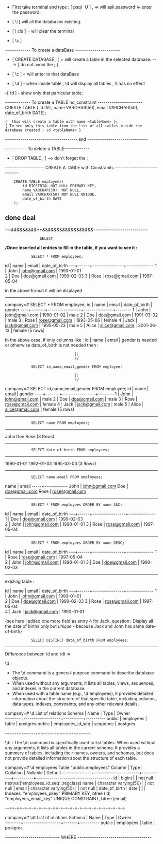 - First take terminal and type : [ psql -U <userName> ] ,
 => will ask password => enter the password.

 - [ \l ] will all the databases existing.

 - [ \! cls ] = will clear the terminal

 - [ \c  ]

------------- To create a dataBase -----------------------
 - [ CREATE DATABASE <dataBase name>; ] = will create a table in the selected database. ---> { do not avoid the ; }

- [ \c <dataBase name> ] = will enter to that dataBase

- [ \d ] - when inside table , \d will display all tables , \l has no effect

-[ \d <tableName> ] - show only that particular table;

------------- To create a TABLE no_constraint -----------------------
CREATE TABLE <tableName>(
    id INT,
    name VARCHAR(50),
    email VARCHAR(50),
    date_of_birth DATE);

    {  this will create a table with name <tableName> };
    { To see only this table from the list of all tables inside the database created : \d <tableName> }
------------------------------------- end -------------------------------

----------- To delete a TABLE-------------
- [ DROP TABLE <tableName>; ] --> don't forget the ;


-------------------- CREATE A TABLE with Constranits -----------------------------

        CREATE TABLE employees(
            id BIGSERIAL NOT NULL PRIMARY KEY,
            name VARCHAR(50)  NOT NULL,
            email VARCHAR(50) NOT NULL UNIQUE,
            date_of_birth DATE
        );
done deal
---------------------------------------------------------------------------------        


---*&&*&*&*&*&*&*&&**&*&*&*&*&&*&*&*&*&*&*&*&*&*&*&*&*&*----------------------------

                    SELECT

 **/Once inserted all entries to fill in the table, if you want to see it :**

                SELECT * FROM employees;

id | name |   email        | date_of_birth
---+------+----------------+--------------
1  | John | john@gmail.com | 1990-01-01   
2  | Doe  | doe@gmail.com  | 1990-02-03
3  | Rose | rose@gmail.com | 1997-05-04

in the above format it will be displayed


----------------------------------------------------------------------------


company=# SELECT * FROM employee;
 id | name  |      email      | date_of_birth | gender
----+-------+-----------------+---------------+--------
  1 | John  | john@gmail.com  | 1990-01-02    | male
  2 | Doe   | doe@gmail.com   | 1991-03-02    | male
  3 | Rose  | rose@gmail.com  | 1993-05-06    | female
  4 | Jack  | jack@gmail.com  | 1995-05-23    | male
  5 | Alice | alice@gmail.com | 2001-06-13    | female
(5 rows)

In the above case, if only  columns like :  id | name | email | gender is needed or otherwise date_of_birth is not needed then :

                                    ||
                                    \/
                                      
                SELECT id,name,email,gender FROM employee;

                                    ||
                                    \/
company=# SELECT id,name,email,gender FROM employee;
 id | name  |      email      | gender
----+-------+-----------------+--------
  1 | John  | john@gmail.com  | male
  2 | Doe   | doe@gmail.com   | male
  3 | Rose  | rose@gmail.com  | female
  4 | Jack  | jack@gmail.com  | male
  5 | Alice | alice@gmail.com | female
(5 rows)



--------------------------------------------------------------------------------------

                SELECT name FROM employees;
----
John
Doe
Rose
(3 Rows)                

--------------------------------------------------------------------------------------

                SELECT date_of_birth FROM employees;

------
 1990-01-01
 1992-01-03
 1995-03-03
(3 Rows)

------------------------------------------------------------------------------------

                SELECT name,email FROM employees;

name | email
-----+------------
John | john@gmail.com
Doe  | doe@gmail.com
Rose | rose@gmail.com                

--------------------------------------------------------------------------------------

                SELECT * FROM employees ORDER BY name ASC;

id | name |   email         | date_of_birth
---+------+-----------------+--------------
1  | Doe  | doe@gmail.com   | 1990-02-03   
2  | John | john@gmail.com  | 1990-01-01
3  | Rose | rose@gmail.com  | 1997-05-04                

-----------------------------------------------------------------------------------------

                SELECT * FROM employees ORDER BY name DESC;

id | name |   email        | date_of_birth
---+------+----------------+--------------
1  | Rose | rose@gmail.com | 1997-05-04   
2  | John | john@gmail.com | 1990-01-01
3  | Doe  | doe@gmail.com  | 1990-02-03                

--------------------------------------------------------------------------------------------

existing table : 

id | name |   email        | date_of_birth
---+------+----------------+--------------
1  | John | john@gmail.com | 1990-01-01   
2  | Doe  | doe@gmail.com  | 1990-02-03
3  | Rose | rose@gmail.com | 1997-05-04     
4  | Jack | jack@gmail.com | 1990-01-01

{see here I added one more field as entry 4 for Jack, 
 question : Display all the date of births only but *unique* - because Jack and John has same date-of-birth}

                SELECT DISTINCT date_of_birth FROM employees;

------------------------------------------------------------------------------------------------                

Difference between \d and \dt =>

\d :
- The \d command is a general-purpose command to describe database objects.
- When used without any arguments, it lists all tables, views, sequences, and indexes in the current database.
- When used with a table name (e.g., \d employees), it provides detailed information about the structure of that specific table, including columns, data types, indexes, constraints, and any other relevant details.

company=# \d
               List of relations
 Schema |       Name        |   Type   |  Owner   
--------+-------------------+----------+----------
 public | employees          | table    | postgres
 public | employees_id_seq   | sequence | postgres

--==--==--==--==--==--==--==--==--==


\dt :
The \dt command is specifically used to list tables.
When used without any arguments, it lists all tables in the current schema.
It provides a summary of tables, including their names, owners, and schemas, but does not provide detailed information about the structure of each table.

company=# \d employees
                                   Table "public.employees"
    Column     |         Type          | Collation | Nullable |                Default
---------------+-----------------------+-----------+----------+---------------------------------------
 id            | bigint                |           | not null | nextval('employees_id_seq'::regclass)
 name          | character varying(50) |           | not null |
 email         | character varying(50) |           | not null |
 date_of_birth | date                  |           |          |
Indexes:
    "employees_pkey" PRIMARY KEY, btree (id)
    "employees_email_key" UNIQUE CONSTRAINT, btree (email)


--==-==-=-=-=-=-=-=-==-=-=-=-=-=-=-=-=-=-=-=-=-=-=

company=# \dt
               List of relations
 Schema |       Name        | Type  |  Owner   
--------+-------------------+-------+----------
 public | employees          | table | postgres


---------------------------- WHERE --------------------------------------


